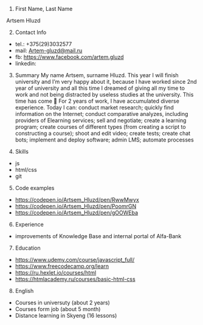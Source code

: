 1. First Name, Last Name

Artsem Hluzd

2. Contact Info

- tel.: +375(29)3032577
- mail: Artem-gluzd@mail.ru
- fb: https://www.facebook.com/artem.gluzd
- linkedin:

3. Summary 
My name Artsem, surname Hluzd. This year I will finish university and I’m very happy about it, because I have worked since 2nd year of university and all this time I dreamed of giving all my time to work and not being distracted by useless studies at the university. This time has come  For 2 years of work, I have accumulated diverse experience. Today I can: conduct market research; quickly find information on the Internet; conduct comparative analyzes, including providers of Elearning services; sell and negotiate; create a learning program; create courses of different types (from creating a script to constructing a course); shoot and edit video; create tests; create chat bots; implement and deploy software; admin LMS; automate processes

4. Skills

- js
- html/css
- git

5. Code examples

- https://codepen.io/Artsem_Hluzd/pen/RwwMwyx
- https://codepen.io/Artsem_Hluzd/pen/PoomrGN
- https://codepen.io/Artsem_Hluzd/pen/gOOWEba

6. Experience

- improvements of Knowledge Base and internal portal of Alfa-Bank

7. Education

- https://www.udemy.com/course/javascript_full/
- https://www.freecodecamp.org/learn
- https://ru.hexlet.io/courses/html
- https://htmlacademy.ru/courses/basic-html-css

8. English

- Courses in universuty (about 2 years)
- Courses form job (about 5 month)
- Distance learning in Skyeng (16 lessons)
